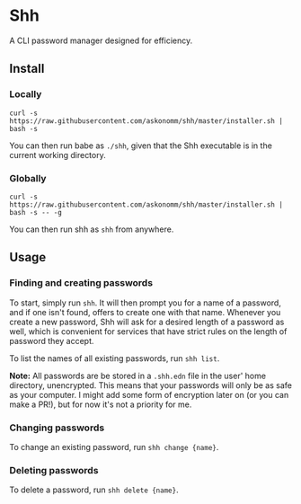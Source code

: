 # Shh

A CLI password manager designed for efficiency.

## Install

### Locally

```shell
curl -s https://raw.githubusercontent.com/askonomm/shh/master/installer.sh | bash -s
```

You can then run babe as `./shh`, given that the Shh executable is in the current working directory.

### Globally

```shell
curl -s https://raw.githubusercontent.com/askonomm/shh/master/installer.sh | bash -s -- -g
```

You can then run shh as `shh` from anywhere.

## Usage

### Finding and creating passwords

To start, simply run `shh`. It will then prompt you for a name of a password, and if one isn't found, offers to create
one with that name. Whenever you create a new password, Shh will ask for a desired length of a password as well, which
is convenient for services that have strict rules on the length of password they accept.

To list the names of all existing passwords, run `shh list`.

**Note:** All passwords are be stored in a `.shh.edn` file in the user' home directory, unencrypted. This means that
your passwords will only be as safe as your computer. I might add some form of encryption later on (or you can make a
PR!), but for now it's not a priority for me.

### Changing passwords

To change an existing password, run `shh change {name}`.

### Deleting passwords

To delete a password, run `shh delete {name}`.

